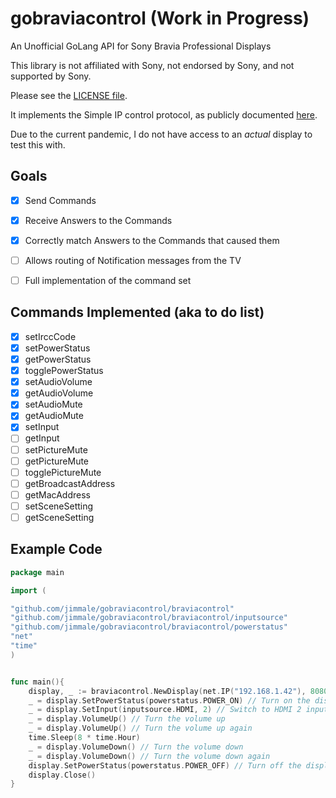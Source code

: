 # gobraviacontrol (Work in Progress)
An Unofficial GoLang API for Sony Bravia Professional Displays

This library is not affiliated with Sony, not endorsed by Sony, and not supported by Sony.  

Please see the [LICENSE file](LICENSE). 

It implements the Simple IP control protocol, as publicly documented [here](https://pro-bravia.sony.net/develop/integrate/ssip/overview/index.html).

Due to the current pandemic, I do not have access to an _actual_ display to test this with.

## Goals
- [X] Send Commands
- [x] Receive Answers to the Commands
- [X] Correctly match Answers to the Commands that caused them
- [ ] Allows routing of Notification messages from the TV
- [ ] Full implementation of the command set


## Commands Implemented (aka to do list)
- [x] setIrccCode
- [x] setPowerStatus
- [x] getPowerStatus
- [x] togglePowerStatus
- [x] setAudioVolume
- [x] getAudioVolume
- [x] setAudioMute
- [x] getAudioMute
- [x] setInput
- [ ] getInput
- [ ] setPictureMute
- [ ] getPictureMute
- [ ] togglePictureMute
- [ ] getBroadcastAddress
- [ ] getMacAddress
- [ ] setSceneSetting
- [ ] getSceneSetting

## Example Code

```go
package main

import (

"github.com/jimmale/gobraviacontrol/braviacontrol"
"github.com/jimmale/gobraviacontrol/braviacontrol/inputsource"
"github.com/jimmale/gobraviacontrol/braviacontrol/powerstatus"
"net"
"time"
)


func main(){
    display, _ := braviacontrol.NewDisplay(net.IP("192.168.1.42"), 8080)
    _ = display.SetPowerStatus(powerstatus.POWER_ON) // Turn on the display
    _ = display.SetInput(inputsource.HDMI, 2) // Switch to HDMI 2 input
    _ = display.VolumeUp() // Turn the volume up
    _ = display.VolumeUp() // Turn the volume up again
    time.Sleep(8 * time.Hour)
    _ = display.VolumeDown() // Turn the volume down
    _ = display.VolumeDown() // Turn the volume down again
    display.SetPowerStatus(powerstatus.POWER_OFF) // Turn off the display
    display.Close()
}
```
